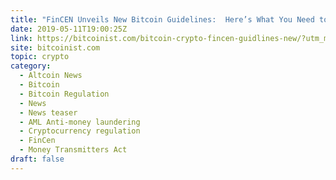 ```yaml
---
title: "FinCEN Unveils New Bitcoin Guidelines:  Here’s What You Need to Know"
date: 2019-05-11T19:00:25Z
link: https://bitcoinist.com/bitcoin-crypto-fincen-guidlines-new/?utm_medium=RSS&utm_source=hune
site: bitcoinist.com
topic: crypto
category:
  - Altcoin News
  - Bitcoin
  - Bitcoin Regulation
  - News
  - News teaser
  - AML Anti-money laundering
  - Cryptocurrency regulation
  - FinCen
  - Money Transmitters Act
draft: false
---
```

